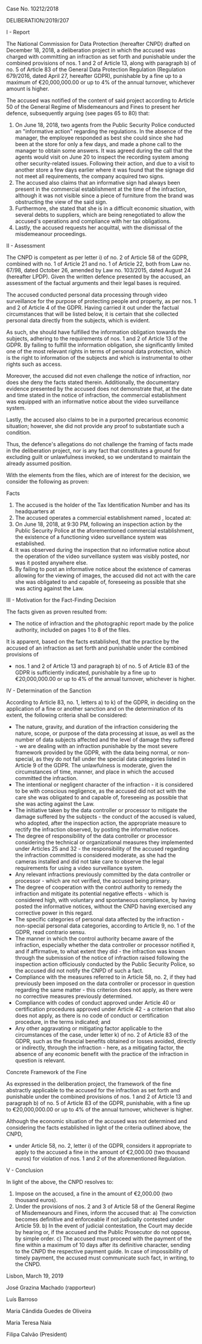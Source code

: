 Case No. 10212/2018

DELIBERATION/2019/207

I - Report

The National Commission for Data Protection (hereafter CNPD) drafted on December 18, 2018, a deliberation project in which the accused was charged with committing an infraction as set forth and punishable under the combined provisions of nos. 1 and 2 of Article 13, along with paragraph b) of no. 5 of Article 83 of the General Data Protection Regulation (Regulation 679/2016, dated April 27, hereafter GDPR), punishable by a fine up to a maximum of €20,000,000.00 or up to 4% of the annual turnover, whichever amount is higher.

The accused was notified of the content of said project according to Article 50 of the General Regime of Misdemeanours and Fines to present her defence, subsequently arguing (see pages 65 to 80) that:

1. On June 18, 2018, two agents from the Public Security Police conducted an "informative action" regarding the regulations. In the absence of the manager, the employee responded as best she could since she had been at the store for only a few days, and made a phone call to the manager to obtain some answers. It was agreed during the call that the agents would visit on June 20 to inspect the recording system among other security-related issues. Following their action, and due to a visit to another store a few days earlier where it was found that the signage did not meet all requirements, the company acquired two signs.
2. The accused also claims that an informative sign had always been present in the commercial establishment at the time of the infraction, although it was not visible since a piece of furniture from the brand was obstructing the view of the said sign.
3. Furthermore, she stated that she is in a difficult economic situation, with several debts to suppliers, which are being renegotiated to allow the accused's operations and compliance with her tax obligations.
4. Lastly, the accused requests her acquittal, with the dismissal of the misdemeanour proceedings.

II - Assessment

The CNPD is competent as per letter i) of no. 2 of Article 58 of the GDPR, combined with no. 1 of Article 21 and no. 1 of Article 22, both from Law no. 67/98, dated October 26, amended by Law no. 103/2015, dated August 24 (hereafter LPDP). Given the written defence presented by the accused, an assessment of the factual arguments and their legal bases is required.

The accused conducted personal data processing through video surveillance for the purpose of protecting people and property, as per nos. 1 and 2 of Article 4 of the GDPR. Having carried it out under the factual circumstances that will be listed below, it is certain that she collected personal data directly from the subjects, which is evident.

As such, she should have fulfilled the information obligation towards the subjects, adhering to the requirements of nos. 1 and 2 of Article 13 of the GDPR. By failing to fulfill the information obligation, she significantly limited one of the most relevant rights in terms of personal data protection, which is the right to information of the subjects and which is instrumental to other rights such as access.

Moreover, the accused did not even challenge the notice of infraction, nor does she deny the facts stated therein. Additionally, the documentary evidence presented by the accused does not demonstrate that, at the date and time stated in the notice of infraction, the commercial establishment was equipped with an informative notice about the video surveillance system.

Lastly, the accused also claims to be in a purported precarious economic situation; however, she did not provide any proof to substantiate such a condition.

Thus, the defence's allegations do not challenge the framing of facts made in the deliberation project, nor is any fact that constitutes a ground for excluding guilt or unlawfulness invoked, so we understand to maintain the already assumed position.

With the elements from the files, which are of interest for the decision, we consider the following as proven:

Facts

1. The accused is the holder of the Tax Identification Number and has its headquarters at
2. The accused operates a commercial establishment named , located at:
3. On June 18, 2018, at 9:30 PM, following an inspection action by the Public Security Police at the aforementioned commercial establishment, the existence of a functioning video surveillance system was established.
4. It was observed during the inspection that no informative notice about the operation of the video surveillance system was visibly posted, nor was it posted anywhere else.
5. By failing to post an informative notice about the existence of cameras allowing for the viewing of images, the accused did not act with the care she was obligated to and capable of, foreseeing as possible that she was acting against the Law.

III - Motivation for the Fact-Finding Decision

The facts given as proven resulted from:
- The notice of infraction and the photographic report made by the police authority, included on pages 1 to 8 of the files.

It is apparent, based on the facts established, that the practice by the accused of an infraction as set forth and punishable under the combined provisions of

- nos. 1 and 2 of Article 13 and paragraph b) of no. 5 of Article 83 of the GDPR is sufficiently indicated, punishable by a fine up to €20,000,000.00 or up to 4% of the annual turnover, whichever is higher.

IV - Determination of the Sanction

According to Article 83, no. 1, letters a) to k) of the GDPR, in deciding on the application of a fine or another sanction and on the determination of its extent, the following criteria shall be considered:
- The nature, gravity, and duration of the infraction considering the nature, scope, or purpose of the data processing at issue, as well as the number of data subjects affected and the level of damage they suffered - we are dealing with an infraction punishable by the most severe framework provided by the GDPR, with the data being normal, or non-special, as they do not fall under the special data categories listed in Article 9 of the GDPR. The unlawfulness is moderate, given the circumstances of time, manner, and place in which the accused committed the infraction.
- The intentional or negligent character of the infraction - it is considered to be with conscious negligence, as the accused did not act with the care she was obligated to and capable of, foreseeing as possible that she was acting against the Law.
- The initiative taken by the data controller or processor to mitigate the damage suffered by the subjects - the conduct of the accused is valued, who adopted, after the inspection action, the appropriate measure to rectify the infraction observed, by posting the informative notices.
- The degree of responsibility of the data controller or processor considering the technical or organizational measures they implemented under Articles 25 and 32 - the responsibility of the accused regarding the infraction committed is considered moderate, as she had the cameras installed and did not take care to observe the legal requirements for using a video surveillance system.
- Any relevant infractions previously committed by the data controller or processor - which are not verified, the accused being primary.
- The degree of cooperation with the control authority to remedy the infraction and mitigate its potential negative effects - which is considered high, with voluntary and spontaneous compliance, by having posted the informative notices, without the CNPD having exercised any corrective power in this regard.
- The specific categories of personal data affected by the infraction - non-special personal data categories, according to Article 9, no. 1 of the GDPR, read contrario sensu.
- The manner in which the control authority became aware of the infraction, especially whether the data controller or processor notified it, and if affirmative, to what extent they did - the infraction was known through the submission of the notice of infraction raised following the inspection action officiously conducted by the Public Security Police, so the accused did not notify the CNPD of such a fact.
- Compliance with the measures referred to in Article 58, no. 2, if they had previously been imposed on the data controller or processor in question regarding the same matter - this criterion does not apply, as there were no corrective measures previously determined.
- Compliance with codes of conduct approved under Article 40 or certification procedures approved under Article 42 - a criterion that also does not apply, as there is no code of conduct or certification procedure, in the terms indicated;
and
- Any other aggravating or mitigating factor applicable to the circumstances of the case, under letter k) of no. 2 of Article 83 of the GDPR, such as the financial benefits obtained or losses avoided, directly or indirectly, through the infraction - here, as a mitigating factor, the absence of any economic benefit with the practice of the infraction in question is relevant.

Concrete Framework of the Fine

As expressed in the deliberation project, the framework of the fine abstractly applicable to the accused for the infraction as set forth and punishable under the combined provisions of nos. 1 and 2 of Article 13 and paragraph b) of no. 5 of Article 83 of the GDPR, punishable, with a fine up to €20,000,000.00 or up to 4% of the annual turnover, whichever is higher.

Although the economic situation of the accused was not determined and considering the facts established in light of the criteria outlined above, the CNPD,

- under Article 58, no. 2, letter i) of the GDPR, considers it appropriate to apply to the accused a fine in the amount of €2,000.00 (two thousand euros) for violation of nos. 1 and 2 of the aforementioned Regulation.

V - Conclusion

In light of the above, the CNPD resolves to:
1. Impose on the accused, a fine in the amount of €2,000.00 (two thousand euros).
2. Under the provisions of nos. 2 and 3 of Article 58 of the General Regime of Misdemeanours and Fines, inform the accused that:
   a) The conviction becomes definitive and enforceable if not judicially contested under Article 59.
   b) In the event of judicial contestation, the Court may decide by hearing or, if the accused and the Public Prosecutor do not oppose, by simple order.
   c) The accused must proceed with the payment of the fine within a maximum of 10 days after its definitive character, sending to the CNPD the respective payment guide. In case of impossibility of timely payment, the accused must communicate such fact, in writing, to the CNPD.

Lisbon, March 19, 2019

José Grazina Machado (rapporteur)

Luís Barroso

Maria Cândida Guedes de Oliveira

Maria Teresa Naia

Filipa Calvão (President)
